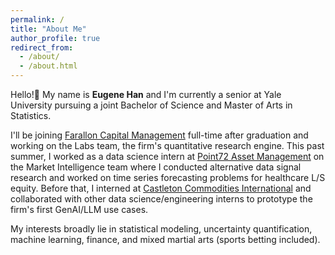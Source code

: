 ```yaml
---
permalink: /
title: "About Me"
author_profile: true
redirect_from: 
  - /about/
  - /about.html
---
```


Hello!👋 My name is **Eugene Han** and I'm currently a senior at Yale University pursuing a joint Bachelor of Science and Master of Arts in Statistics.

I'll be joining [Farallon Capital Management](https://www.faralloncapital.com/) full-time after graduation and working on the Labs team, the firm's quantitative research engine. This past summer, I worked as a data science intern at [Point72 Asset Management](https://point72.com/) on the Market Intelligence team where I conducted alternative data signal research and worked on time series forecasting problems for healthcare L/S equity. Before that, I interned at [Castleton Commodities International](https://www.cci.com/) and collaborated with other data science/engineering interns to prototype the firm's first GenAI/LLM use cases.

My interests broadly lie in statistical modeling, uncertainty quantification, machine learning, finance, and mixed martial arts (sports betting included).
